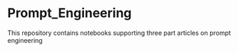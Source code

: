 # Prompt_Engineering
This repository contains notebooks supporting three part articles on prompt engineering
